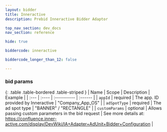 ```yaml
---
layout: bidder
title: Inneractive
description: Prebid Inneractive Bidder Adaptor

top_nav_section: dev_docs
nav_section: reference

hide: true

biddercode: inneractive

biddercode_longer_than_12: false

---
```




### bid params

{: .table .table-bordered .table-striped }
| Name | Scope | Description | Example |
| :--- | :---- | :---------- | :------ |
| `appId` | required | The app. ID provided by Inneractive | "Company_App_OS" |
| `adSpotType` | required | The ad spot type  | "BANNER" / "RECTANGLE" |
| `customParams` | optional | Allows passing custom parameters in the bid request | See more details at: https://confluence.inner-active.com/display/DevWiki/IA+Adapter+AdUnit+Bidder+Configuration |
